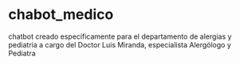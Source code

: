 # chabot_medico
chatbot creado especificamente para el departamento de alergias y pediatria a cargo del Doctor Luis Miranda, especialista Alergólogo y Pediatra 
